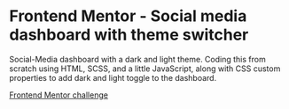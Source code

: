 # Frontend Mentor - Social media dashboard with theme switcher

Social-Media dashboard with a dark and light theme. Coding this from scratch using HTML, SCSS, and a little JavaScript, along with CSS custom properties to add dark and light toggle to the dashboard.

[Frontend Mentor challenge](https://www.frontendmentor.io/challenges/social-media-dashboard-with-theme-switcher-6oY8ozp_H)

